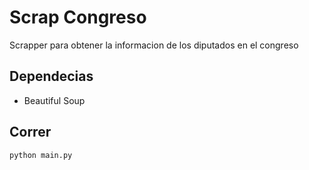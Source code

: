 # Scrap Congreso
Scrapper para obtener la informacion de los diputados en el congreso

## Dependecias
* Beautiful Soup

## Correr

    python main.py
